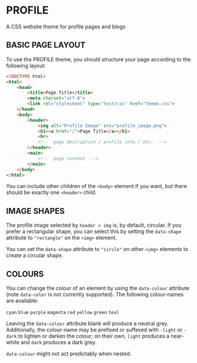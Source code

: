# PROFILE

A CSS website theme for profile pages and blogs

## BASIC PAGE LAYOUT

To use the PROFILE theme, you should structure your page according to the following layout:

```html
<!DOCTYPE html>
<html>
    <head>
        <title>Page Title</title>
        <meta charset="utf-8">
        <link rel="stylesheet" type="text/css" href="theme.css">
    </head>
    <body>
        <header>
            <img alt="Profile Image" src="profile_image.png">
            <h1><a href="/">Page Title</a></h1>
            <hr>
            <!--  page description / profile info / etc.  -->
        </header>
        <main>
            <!--  page content  -->
        </main>
    </body>
</html>
```

You can include other children of the `<body>` element if you want, but there should be exactly one `<header>` child.

## IMAGE SHAPES

The profile image selected by `header > img` is, by default, circular. If you prefer a rectangular shape, you can select this by setting the `data-shape` attribute to `"rectangle"` on the `<img>` element.

You can set the `data-shape` attribute to `"circle"` on other `<img>` elements to create a circular shape.

## COLOURS

You can change the colour of an element by using the `data-colour` attribute (note `data-color` is not currently supported). The following colour-names are available:

`cyan` `blue` `purple` `magenta` `red` `yellow` `green` `teal`

Leaving the `data-colour` attribute blank will produce a neutral grey. Additionally, the colour-name may be prefixed or suffexed with `-light` or `-dark` to lighten or darken the colour; on their own, `light` produces a near-white and `dark` produces a dark grey.

`data-colour` might not act predictably when nested.

